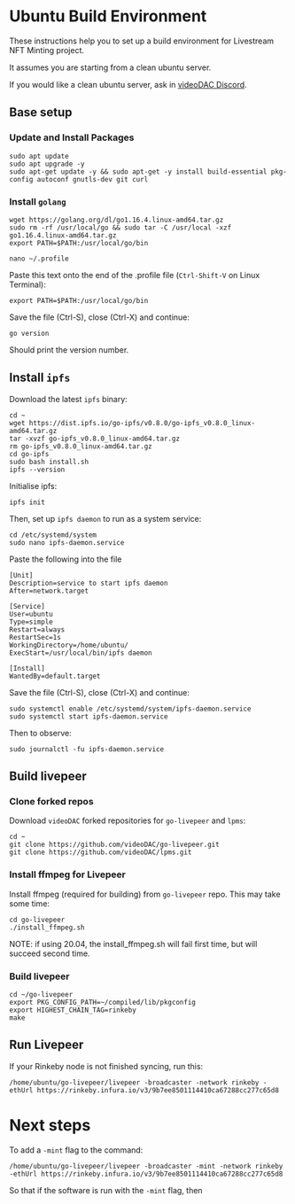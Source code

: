 # Ubuntu Build Environment

These instructions help you to set up a build environment for Livestream NFT Minting project.

It assumes you are starting from a clean ubuntu server.

If you would like a clean ubuntu server, ask in [videoDAC Discord](https://discord.gg/6GQt6b7MTV).

## Base setup

### Update and Install Packages
```
sudo apt update
sudo apt upgrade -y
sudo apt-get update -y && sudo apt-get -y install build-essential pkg-config autoconf gnutls-dev git curl
```
### Install `golang`
```
wget https://golang.org/dl/go1.16.4.linux-amd64.tar.gz
sudo rm -rf /usr/local/go && sudo tar -C /usr/local -xzf go1.16.4.linux-amd64.tar.gz
export PATH=$PATH:/usr/local/go/bin

nano ~/.profile
```
Paste this text onto the end of the .profile file (`Ctrl-Shift-V` on Linux Terminal):
```
export PATH=$PATH:/usr/local/go/bin
```
Save the file (Ctrl-S), close (Ctrl-X) and continue:
```
go version
```
Should print the version number.

## Install `ipfs`

Download the latest `ipfs` binary:
```
cd ~
wget https://dist.ipfs.io/go-ipfs/v0.8.0/go-ipfs_v0.8.0_linux-amd64.tar.gz
tar -xvzf go-ipfs_v0.8.0_linux-amd64.tar.gz
rm go-ipfs_v0.8.0_linux-amd64.tar.gz
cd go-ipfs
sudo bash install.sh
ipfs --version
```
Initialise ipfs:
```
ipfs init
```
Then, set up `ipfs daemon` to run as a system service:
```
cd /etc/systemd/system
sudo nano ipfs-daemon.service
```
Paste the following into the file
```
[Unit]
Description=service to start ipfs daemon
After=network.target

[Service]
User=ubuntu
Type=simple
Restart=always
RestartSec=1s
WorkingDirectory=/home/ubuntu/
ExecStart=/usr/local/bin/ipfs daemon

[Install]
WantedBy=default.target
```
Save the file (Ctrl-S), close (Ctrl-X) and continue:
```
sudo systemctl enable /etc/systemd/system/ipfs-daemon.service
sudo systemctl start ipfs-daemon.service
```
Then to observe:
```
sudo journalctl -fu ipfs-daemon.service
```
## Build livepeer

### Clone forked repos

Download `videoDAC` forked repositories for `go-livepeer` and `lpms`:
```
cd ~
git clone https://github.com/videoDAC/go-livepeer.git
git clone https://github.com/videoDAC/lpms.git
```

### Install ffmpeg for Livepeer

Install ffmpeg (required for building) from `go-livepeer` repo. This may take some time:
```
cd go-livepeer
./install_ffmpeg.sh
```
NOTE: if using 20.04, the install_ffmpeg.sh will fail first time, but will succeed second time.

### Build livepeer
```
cd ~/go-livepeer
export PKG_CONFIG_PATH=~/compiled/lib/pkgconfig
export HIGHEST_CHAIN_TAG=rinkeby
make
```

## Run Livepeer

If your Rinkeby node is not finished syncing, run this:
```
/home/ubuntu/go-livepeer/livepeer -broadcaster -network rinkeby -ethUrl https://rinkeby.infura.io/v3/9b7ee8501114410ca67288cc277c65d8
```

# Next steps

To add a `-mint` flag to the command:
```
/home/ubuntu/go-livepeer/livepeer -broadcaster -mint -network rinkeby -ethUrl https://rinkeby.infura.io/v3/9b7ee8501114410ca67288cc277c65d8
```

So that if the software is run with the `-mint` flag, then 
